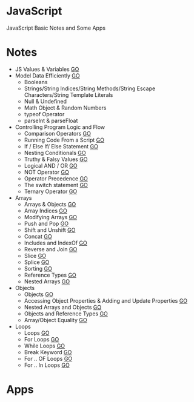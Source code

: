 # JavaScript
JavaScript Basic Notes and Some Apps

# Notes
* JS Values & Variables [GO](https://github.com/HopeMashal/Java-Script/blob/master/Notes/01-Values_Variables.pdf)
* Model Data Efficiently [GO](https://github.com/HopeMashal/Java-Script/blob/master/Notes/02-ModelDataEfficiently.js)
  * Booleans 
  * Strings/String Indices/String Methods/String Escape Characters/String Template Literals 
  * Null & Undefined 
  * Math Object & Random Numbers 
  * typeof Operator
  * parseInt & parseFloat 
* Controlling Program Logic and Flow 
  * Comparison Operators [GO](https://github.com/HopeMashal/Java-Script/blob/master/Notes/Controlling_Program_Logic_and_Flow/01-Conditionals_Logic.pdf)
  * Running Code From a Script [GO](https://github.com/HopeMashal/Java-Script/blob/master/Notes/Controlling_Program_Logic_and_Flow/02-Running_Script/index.html)
  * If / Else If/ Else Statement [GO](https://github.com/HopeMashal/Java-Script/blob/master/Notes/Controlling_Program_Logic_and_Flow/03-If_Else_Statement.js)
  * Nesting Conditionals [GO](https://github.com/HopeMashal/Java-Script/blob/master/Notes/Controlling_Program_Logic_and_Flow/04-Nesting.js)
  * Truthy & Falsy Values [GO](https://github.com/HopeMashal/Java-Script/blob/master/Notes/Controlling_Program_Logic_and_Flow/05-Truthy_Falsy.js)
  * Logical AND / OR [GO](https://github.com/HopeMashal/Java-Script/blob/master/Notes/Controlling_Program_Logic_and_Flow/06-And_Or.js)
  * NOT Operator [GO](https://github.com/HopeMashal/Java-Script/blob/master/Notes/Controlling_Program_Logic_and_Flow/07-Not.js)
  * Operator Precedence [GO](https://github.com/HopeMashal/Java-Script/blob/master/Notes/Controlling_Program_Logic_and_Flow/08-Operator_Precedence.js)
  * The switch statement [GO](https://github.com/HopeMashal/Java-Script/blob/master/Notes/Controlling_Program_Logic_and_Flow/09-Switch.js)
  * Ternary Operator [GO](https://github.com/HopeMashal/Java-Script/blob/master/Notes/Controlling_Program_Logic_and_Flow/10-Ternary.js)
* Arrays
  * Arrays & Objects [GO](https://github.com/HopeMashal/Java-Script/blob/master/Notes/Arrays/01-Arrays_Objects.pdf)
  * Array Indices [GO](https://github.com/HopeMashal/Java-Script/blob/master/Notes/Arrays/02-Array_Indices.js)
  * Modifying Arrays [GO](https://github.com/HopeMashal/Java-Script/blob/master/Notes/Arrays/03-Modifying_Arrays.js)
  * Push and Pop [GO](https://github.com/HopeMashal/Java-Script/blob/master/Notes/Arrays/04-Push_Pop.js)
  * Shift and Unshift [GO](https://github.com/HopeMashal/Java-Script/blob/master/Notes/Arrays/05-Shift_Unshift.js)
  * Concat [GO](https://github.com/HopeMashal/Java-Script/blob/master/Notes/Arrays/06-Concat.js)
  * Includes and IndexOf [GO](https://github.com/HopeMashal/Java-Script/blob/master/Notes/Arrays/07-Includes.js)
  * Reverse and Join [GO](https://github.com/HopeMashal/Java-Script/blob/master/Notes/Arrays/08-Reverse.js)
  * Slice [GO](https://github.com/HopeMashal/Java-Script/blob/master/Notes/Arrays/09-Slice.js)
  * Splice [GO](https://github.com/HopeMashal/Java-Script/blob/master/Notes/Arrays/10-Splice.js)
  * Sorting [GO](https://github.com/HopeMashal/Java-Script/blob/master/Notes/Arrays/11-Sort.js)
  * Reference Types [GO](https://github.com/HopeMashal/Java-Script/blob/master/Notes/Arrays/12-Reference.js)
  * Nested Arrays [GO](https://github.com/HopeMashal/Java-Script/blob/master/Notes/Arrays/13-Nested_Array.js)
* Objects
  * Objects [GO](https://github.com/HopeMashal/Java-Script/blob/master/Notes/Objects/01-Objects.js)
  * Accessing Object Properties & Adding and Update Properties [GO](https://github.com/HopeMashal/Java-Script/blob/master/Notes/Objects/02-Object_prop.js)
  * Nested Arrays and Objects [GO](https://github.com/HopeMashal/Java-Script/blob/master/Notes/Objects/03-Nested.js)
  * Objects and Reference Types [GO](https://github.com/HopeMashal/Java-Script/blob/master/Notes/Objects/04-Reference.js)
  * Array/Object Equality [GO](https://github.com/HopeMashal/Java-Script/blob/master/Notes/Objects/05-Array_Object_Equality.js)
* Loops
  * Loops [GO]()
  * For Loops  [GO]()
  * While Loops  [GO]()
  * Break Keyword  [GO]()
  * For .. OF Loops  [GO]()
  * For .. In Loops  [GO]()


# Apps

